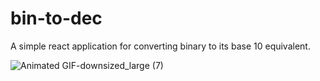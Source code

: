 # bin-to-dec
A simple react application for converting binary to its base 10 equivalent.

![Animated GIF-downsized_large (7)](https://user-images.githubusercontent.com/75342275/116830334-291d6580-ab5e-11eb-93e7-67709981d333.gif)

